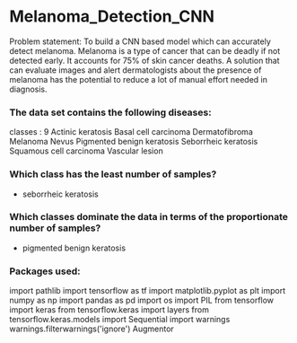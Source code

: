 # Melanoma_Detection_CNN
Problem statement: 
To build a CNN based model which can accurately detect melanoma. Melanoma is a type of cancer that can be deadly if not detected early. It accounts for 75% of skin cancer deaths. A solution that can evaluate images and alert dermatologists about the presence of melanoma has the potential to reduce a lot of manual effort needed in diagnosis.

### The data set contains the following diseases:
classes :  9
Actinic keratosis
Basal cell carcinoma
Dermatofibroma
Melanoma
Nevus
Pigmented benign keratosis
Seborrheic keratosis
Squamous cell carcinoma
Vascular lesion

### Which class has the least number of samples?
- seborrheic keratosis

### Which classes dominate the data in terms of the proportionate number of samples?
- pigmented benign keratosis

### Packages used:
import pathlib
import tensorflow as tf
import matplotlib.pyplot as plt
import numpy as np
import pandas as pd
import os
import PIL
from tensorflow import keras
from tensorflow.keras import layers
from tensorflow.keras.models import Sequential
import warnings
warnings.filterwarnings('ignore')
Augmentor
